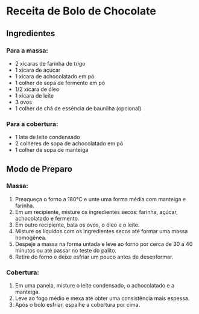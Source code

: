 # Receita de Bolo de Chocolate

## Ingredientes

### Para a massa:
- 2 xícaras de farinha de trigo
- 1 xícara de açúcar
- 1 xícara de achocolatado em pó
- 1 colher de sopa de fermento em pó
- 1/2 xícara de óleo
- 1 xícara de leite
- 3 ovos
- 1 colher de chá de essência de baunilha (opcional)

### Para a cobertura:
- 1 lata de leite condensado
- 2 colheres de sopa de achocolatado em pó
- 1 colher de sopa de manteiga

## Modo de Preparo

### Massa:
1. Preaqueça o forno a 180°C e unte uma forma média com manteiga e farinha.
2. Em um recipiente, misture os ingredientes secos: farinha, açúcar, achocolatado e fermento.
3. Em outro recipiente, bata os ovos, o óleo e o leite.
4. Misture os líquidos com os ingredientes secos até formar uma massa homogênea.
5. Despeje a massa na forma untada e leve ao forno por cerca de 30 a 40 minutos ou até passar no teste do palito.
6. Retire do forno e deixe esfriar um pouco antes de desenformar.

### Cobertura:
1. Em uma panela, misture o leite condensado, o achocolatado e a manteiga.
2. Leve ao fogo médio e mexa até obter uma consistência mais espessa.
3. Após o bolo esfriar, espalhe a cobertura por cima.

